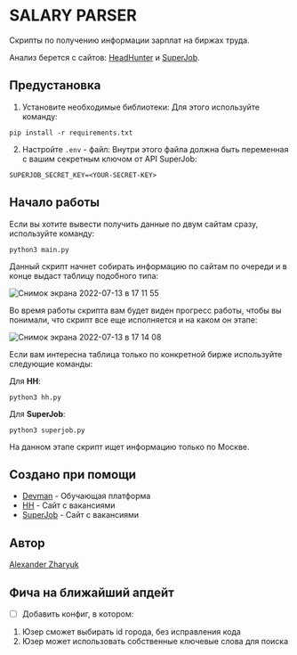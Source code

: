 # SALARY PARSER

Скрипты по получению информации зарплат на биржах труда.

Анализ берется с сайтов: [HeadHunter](https://hh.ru/) и [SuperJob](https://www.superjob.ru/).


## Предустановка
1. Установите необходимые библиотеки:
Для этого используйте команду:
```shell
pip install -r requirements.txt
```
2. Настройте `.env` - файл:
Внутри этого файла должна быть переменная с вашим секретным ключом от API SuperJob:
```
SUPERJOB_SECRET_KEY=<YOUR-SECRET-KEY>
```

## Начало работы
Если вы хотите вывести получить данные по двум сайтам сразу, используйте команду:
```shell
python3 main.py
```
Данный скрипт начнет собирать информацию по сайтам по очереди и в конце выдаст таблицу подобного типа:

![Снимок экрана 2022-07-13 в 17 11 55](https://user-images.githubusercontent.com/103115934/178754677-2d17d496-2f11-4b73-84b8-545e01b036c0.png)

Во время работы скрипта вам будет виден прогресс работы, чтобы вы понимали, что скрипт все еще исполняется и на каком он этапе:

![Снимок экрана 2022-07-13 в 17 14 08](https://user-images.githubusercontent.com/103115934/178755205-6a76f432-055a-4464-a911-e83a2b8da245.png)

Если вам интересна таблица только по конкретной бирже используйте следующие команды:

Для **HH**:
```shell
python3 hh.py
```

Для **SuperJob**:
```shell
python3 superjob.py
```

На данном этапе скрипт ищет информацию только по Москве.

## Создано при помощи
* [Devman](https://dvmn.org/) - Обучающая платформа
* [HH](https://hh.ru/) - Сайт с вакансиями
* [SuperJob](https://www.superjob.ru/) - Сайт с вакансиями

## Автор
[Alexander Zharyuk](https://github.com/AlexanderZharyuk/)

## Фича на ближайший апдейт
- [ ] Добавить конфиг, в котором:
1. Юзер сможет выбирать id города, без исправления кода
2. Юзер может использовать собственные ключевые слова для поиска

